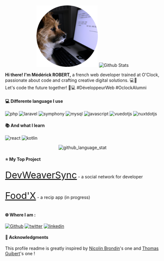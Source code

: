 <p align="center">
 <img src="https://github.com/Mederick-ROBERT/Mederick-ROBERT/blob/main/dog-modified.png" alt="codding dog" height="200"/>
 <img src="https://github-readme-stats.vercel.app/api?username=Mederick-ROBERT&show_icons=true&theme=vue-dark&hide=issues,contribs" alt="Github Stats" />
</p>

<p><strong>Hi there! I'm Médérick ROBERT,</strong> a french web developer trained at O'Clock, passionate about code and crafting creative digital solutions. 💻🚀
<br>
Let's code the future together! 🚀💻 #DéveloppeurWeb #OclockAlumni
</p>

<h4>💻 Differente language I use </h4>

<p>
<img alt="php" src="https://img.shields.io/badge/-PHP-777BB4?style=flat-square&logo=php&logoColor=white" />
<img alt="laravel" src="https://img.shields.io/badge/-Laravel-FF2D20?style=flat-square&logo=laravel&logoColor=white" />
<img alt="symphony" src="https://img.shields.io/badge/-Symfony-000000?style=flat-square&logo=symfony&logoColor=white" />
<img alt="mysql" src="https://img.shields.io/badge/-MySql-4479A1?style=flat-square&logo=mysql&logoColor=white" />
<img alt="javascript" src="https://img.shields.io/badge/-Javascript-F7DF1E?style=flat-square&logo=javascript&logoColor=black" />
<img alt="vuedotjs" src="https://img.shields.io/badge/-VueJs-4FC08D?style=flat-square&logo=vuedotjs&logoColor=white" />
<img alt="nuxtdotjs" src="https://img.shields.io/badge/-Nuxt-00DC82?style=flat-square&logo=nuxtdotjs&logoColor=black" />
</p>

<h4>📚 And what I learn </h4>

<p>
<img alt="react" src="https://img.shields.io/badge/-React-61DAFB?style=flat-square&logo=react&logoColor=white" />
<img alt="kotlin" src="https://img.shields.io/badge/-Kotlin-7F52FF?style=flat-square&logo=kotlin&logoColor=white" />
</p>

<p align="center">
 <img src="https://github-readme-stats.vercel.app/api/top-langs/?username=Mederick-ROBERT&hide=javascript,html,css&theme=vue-dark" alt="github_language_stat">
</p>

<h4>⭐ My Top Project </h4>

<p>
<a href="https://devweaversync.fr/home" style="font-size: 30px;">DevWeaverSync</a> - a social network for developer
<br>
<img href="https://img.shields.io/badge/Laravel-v10.0.0-red?logo=laravel">
<img href="https://img.shields.io/badge/React-v18.2.0-cyan?logo=react">
<img href="https://img.shields.io/badge/Sass-v1.69.4-pink?logo=sass">
</p>

<p>
<a href="https://github.com/Mederick-ROBERT/Recip-App-V4" style="font-size: 30px;">Food'X</a> - a recip app (in progress)
<br>
<img href="https://img.shields.io/badge/Laravel-v10.0.0-red?logo=laravel">
<img href="https://img.shields.io/badge/Nuxt-v3.7.0-blackgreen?logo=nuxtdotjs">
<img href="https://img.shields.io/badge/Sass-v1.69.4-pink?logo=sass">
</p>

<h4>🌐 Where I am : </h4>

<p>
  <a href="https://github.com/Mederick-ROBERT" target="_blank"><img alt="Github" src="https://img.shields.io/badge/-GitHub-%2312100E.svg?&style=plastique&logo=Github&logoColor=white" /></a>
  <a href="https://twitter.com/Mederick_ROBERT" target="_blank"><img alt="twitter" src="https://img.shields.io/badge/-Twitter-1DA1F2?&style=plastique&logo=twitter&logoColor=white" /></a>
  <a href="https://www.linkedin.com/in/mederick-robert/" target="_blank"><img alt="linkedin" src="https://img.shields.io/badge/-Linkedin-0A66C2?&style=plastique&logo=linkedin&logoColor=white" /></a>
</p>

<h4>👏 Acknowledgments</h4>
<p>This profile readme is greatly inspired by <a href="https://github.com/NicolasBrondin/NicolasBrondin/edit/master/README.md">Nicolin Brondin</a>'s one and <a href="https://github.com/thmsgbrt/thmsgbrt/edit/master/README.md">Thomas Guibert</a>'s one !</p>
